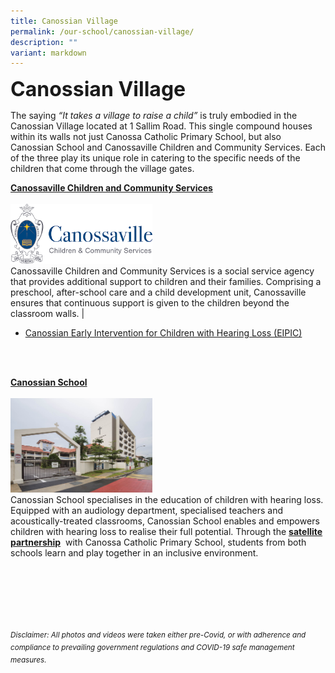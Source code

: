 ```yaml
---
title: Canossian Village
permalink: /our-school/canossian-village/
description: ""
variant: markdown
---
```

<b><font size="6">Canossian Village</font></b>

The saying <em>“It takes a village to raise a child”</em> is truly embodied in the Canossian Village located at 1 Sallim Road. This single compound houses within its walls not just Canossa Catholic Primary School, but also Canossian School and Canossaville Children and Community Services. Each of the three play its unique role in catering to the specific needs of the children that come through the village gates.

<b><a href="https://canossaville.org.sg/">Canossaville Children and Community Services</a></b>
<br><br>
<img src="/images/Our%20School/Village%201.png" style="width:45%;margin-right:px" align="">
<br>
Canossaville Children and Community Services&nbsp;is a social service agency that provides additional support to children and their families. Comprising a preschool, after-school care and a child development unit, Canossaville ensures that continuous support is given to the children beyond the classroom walls. |
* [Canossian Early Intervention for Children with Hearing Loss (EIPIC)](/files/Forms%20and%20Guides/EIPIC-Flyer-A5-compressed.pdf)
<br>
<br>

<b><a href="http://www.canossian.edu.sg/">Canossian School</a></b>
<br><br>
<img src="/images/Our%20School/Village%202.jpg" style="width:45%;margin-right:" align="">
<br>
Canossian School&nbsp;specialises in the education of children with hearing loss. Equipped with an audiology department, specialised teachers and acoustically-treated classrooms, Canossian School enables and empowers children with hearing loss to realise their full potential. Through the&nbsp;[**satellite partnership**](https://staging.d2nutevx25vdua.amplifyapp.com/our-school/satellite-partnership)&nbsp;&nbsp;with Canossa Catholic Primary School, students from both schools learn and play together in an inclusive environment.

<br><br><br><br><br><br>
<sup>_Disclaimer: All photos and videos were taken either pre-Covid, or with adherence and compliance to prevailing government regulations and COVID-19 safe management measures._</sup>